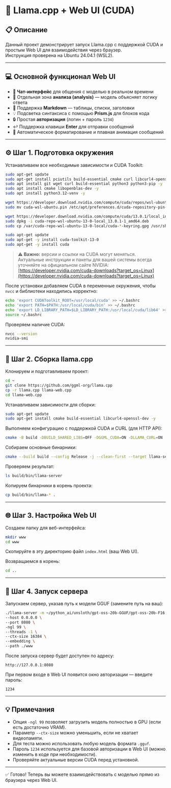 # 🚀 Llama.cpp + Web UI (CUDA)

## 📋 Описание
Данный проект демонстрирует запуск Llama.cpp с поддержкой CUDA и простым Web UI для взаимодействия через браузер.  
Инструкция проверена на Ubuntu 24.04.1 (WSL2).

---

## 💻 Основной функционал Web UI

- 💬 **Чат-интерфейс** для общения с моделью в реальном времени  
- 🧠 Отдельная зона **анализа (analysis)** — модель объясняет логику ответа  
- 🧾 Поддержка **Markdown** — таблицы, списки, заголовки  
- 💡 Подсветка синтаксиса с помощью **Prism.js** для блоков кода  
- 🔒 Простая **авторизация** (логин + пароль `1234`)  
- ↩️ Поддержка клавиши **Enter** для отправки сообщений  
- 📜 Автоматическое форматирование и плавная анимация сообщений  

---

## ⚙️ Шаг 1. Подготовка окружения

Устанавливаем все необходимые зависимости и CUDA Toolkit:

```bash
sudo apt-get update 
sudo apt-get install pciutils build-essential cmake curl libcurl4-openssl-dev -y
sudo apt install git wget curl build-essential python3 python3-pip -y 
sudo apt install cmake libopenblas-dev -y
sudo apt install python3.12-venv -y

wget https://developer.download.nvidia.com/compute/cuda/repos/wsl-ubuntu/x86_64/cuda-wsl-ubuntu.pin 
sudo mv cuda-wsl-ubuntu.pin /etc/apt/preferences.d/cuda-repository-pin-600

wget https://developer.download.nvidia.com/compute/cuda/13.0.1/local_installers/cuda-repo-wsl-ubuntu-13-0-local_13.0.1-1_amd64.deb
sudo dpkg -i cuda-repo-wsl-ubuntu-13-0-local_13.0.1-1_amd64.deb
sudo cp /var/cuda-repo-wsl-ubuntu-13-0-local/cuda-*-keyring.gpg /usr/share/keyrings/

sudo apt-get update
sudo apt-get -y install cuda-toolkit-13-0
sudo apt-get -y install cuda
```

> ⚠️ **Важно:** версии и ссылки на CUDA могут меняться.  
> Актуальные инструкции и пакеты для вашей системы всегда уточняйте на официальном сайте NVIDIA:  
> [https://developer.nvidia.com/cuda-downloads?target_os=Linux](https://developer.nvidia.com/cuda-downloads?target_os=Linux)

После установки добавляем CUDA в переменные окружения, чтобы `nvcc` и библиотеки находились корректно:

```bash
echo 'export CUDAToolkit_ROOT=/usr/local/cuda' >> ~/.bashrc
echo 'export PATH=$PATH:/usr/local/cuda/bin' >> ~/.bashrc
echo 'export LD_LIBRARY_PATH=$LD_LIBRARY_PATH:/usr/local/cuda/lib64' >> ~/.bashrc
source ~/.bashrc
```

Проверяем наличие CUDA:
```bash
nvcc --version
nvidia-smi
```

---

## 🧱 Шаг 2. Сборка llama.cpp

Клонируем и подготавливаем проект:

```bash
cd ~
git clone https://github.com/ggml-org/llama.cpp
cp -r llama.cpp llama-web.cpp
cd llama-web.cpp
```

Устанавливаем зависимости для сборки:

```bash
sudo apt-get update
sudo apt-get install cmake build-essential libcurl4-openssl-dev -y
```

Выполняем конфигурацию с поддержкой CUDA и CURL (для HTTP API):

```bash
cmake -B build -DBUILD_SHARED_LIBS=OFF -DGGML_CUDA=ON -DLLAMA_CURL=ON
```

Собираем основные бинарники:

```bash
cmake --build build --config Release -j --clean-first --target llama-server llama-cli llama-gguf-split
```

Проверяем результат:
```bash
ls build/bin/llama-server
```

Копируем бинарники в корень проекта:
```bash
cp build/bin/llama-* .
```

---

## 🌐 Шаг 3. Настройка Web UI

Создаем папку для веб-интерфейса:
```bash
mkdir www
cd www
```

Скопируйте в эту директорию файл `index.html` (ваш Web UI).

Возвращаемся в корень:
```bash
cd ..
```

---

## 🚀 Шаг 4. Запуск сервера

Запускаем сервер, указав путь к модели GGUF (замените путь на ваш):

```bash
./llama-server -m ~/python_ai/unsloth/gpt-oss-20b-GGUF/gpt-oss-20b-F16.gguf \
--host 0.0.0.0 \
--port 8080 \
-ngl 99 \
--threads -1 \
--ctx-size 16384 \
--embedding \
--path ./www
```

После запуска сервер будет доступен по адресу:
```
http://127.0.0.1:8080
```

При первом входе в Web UI появится окно авторизации — введите пароль:
```
1234
```

---

## 💡 Примечания

- Опция `-ngl 99` позволяет загрузить модель полностью в GPU (если есть достаточно VRAM).
- Параметр `--ctx-size` можно уменьшить, если не хватает видеопамяти.
- Для теста можно использовать любую модель формата `.gguf`.
- Пароль `1234` используется для базовой авторизации в Web UI (можно изменить в коде при необходимости).
- Проверяйте актуальные версии CUDA перед установкой.

---

✅ Готово! Теперь вы можете взаимодействовать с моделью прямо из браузера через Web UI.
